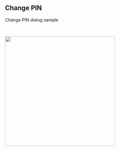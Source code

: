 <h2>Change PIN</h2>
<p>Change PIN dialog sample</p>
<p>&nbsp;</p>
<img src="https://user-images.githubusercontent.com/7234356/161585840-5e667a4d-bcb4-455f-8197-1edd099426c2.png" width="360">
